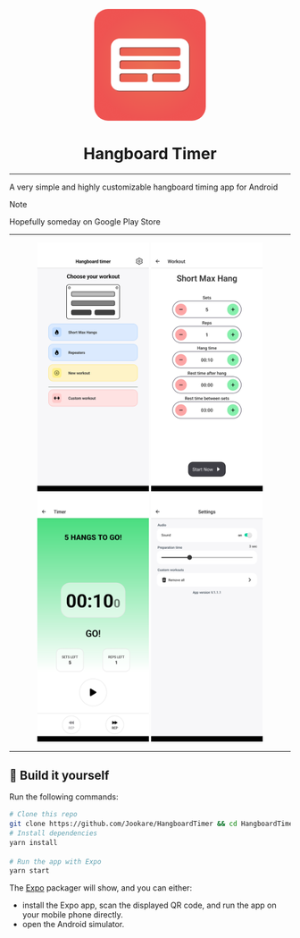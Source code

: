<p align="center">
    <img alt="oss image" src="./assets/icon.png" width="200px" style="border-radius: 25px;">
    <h1 align="center">Hangboard Timer</h1>
</p>

---

A very simple and highly customizable hangboard timing app for Android

> [!NOTE]  
> Hopefully someday on Google Play Store

---

<p align="center">
  <img src="./assets/screenshots/homeview.png" alt="screenshot-1" width="200">
  <img src="./assets/screenshots/workoutview.png" alt="screenshot-2" width="200">
  <img src="./assets/screenshots/timerview.png" alt="screenshot-3" width="200">
  <img src="./assets/screenshots/settingview.png" alt="screenshot-4" width="200">
</p>

---


## :hammer: Build it yourself

Run the following commands:

```bash
# Clone this repo
git clone https://github.com/Jookare/HangboardTimer && cd HangboardTimer
# Install dependencies
yarn install

# Run the app with Expo
yarn start
```

The [Expo](https://expo.io) packager will show, and you can either:

-   install the Expo app, scan the displayed QR code, and run the app on your mobile phone directly.
-   open the Android simulator.
